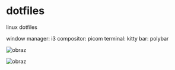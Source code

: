 # dotfiles
linux dotfiles

window manager: i3
compositor: picom
terminal: kitty
bar: polybar

![obraz](https://github.com/pilif139/dotfiles/assets/106279713/f3dd6998-e670-47ef-ba5d-80f65a3f61f0)

![obraz](https://github.com/pilif139/dotfiles/assets/106279713/6378ed1f-eb8e-431d-b4b8-b331db81f5ed)





